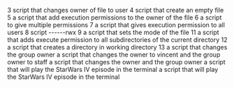 3 script that changes owner of file to user
4 script that create an empty file 
5 a script that add execution permissions to the owner of the file
6 a script to give multiple permissions 
7 a script that gives execution permission to all users
8 script ------rwx
9 a script that sets the mode of the file
11 a script that adds execute permission to all subdirectories of the current directory
12 a script that creates a directory in working directory
13 a script that changes the group owner
a script that changes the owner to vincent and the group owner to staff
a script that changes the owner and the group owner 
a script that will play the StarWars IV episode in the terminal 
a script that will play the StarWars IV episode in the terminal 
